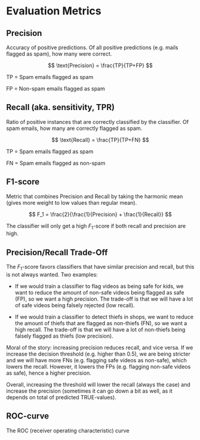 # Evaluation Metrics

## Precision

Accuracy of positive predictions. Of all positive predictions (e.g. mails flagged as spam), how many were correct. 

$$
\text{Precision} = \frac{TP}{TP+FP}
$$

TP = Spam emails flagged as spam

FP = Non-spam emails flagged as spam

## Recall (aka. sensitivity, TPR)

Ratio of positive instances that are correctly classified by the classifier. Of spam emails, how many are correctly flagged as spam.

$$
\text{Recall} = \frac{TP}{TP+FN}
$$

TP = Spam emails flagged as spam

FN = Spam emails flagged as non-spam

## F1-score

Metric that combines Precision and Recall by taking the harmonic mean (gives more weight to low values than regular mean). 

$$
F_1 = \frac{2}{\frac{1}{Precision} + \frac{1}{Recall}}
$$

The classifier will only get a high $F_1$-score if both recall and precision are high.

## Precision/Recall Trade-Off

The $F_1$-score favors classifiers that have similar precision and recall, but this is not always wanted. Two examples:

* If we would train a classifier to flag videos as being safe for kids, we want to reduce the amount of non-safe videos being flagged as safe (FP), so we want a high precision. The trade-off is that we will have a lot of safe videos being falsely rejected (low recall).

* If we would train a classifier to detect thiefs in shops, we want to reduce the amount of thiefs that are flagged as non-thiefs (FN), so we want a high recall. The trade-off is that we will have a lot of non-thiefs being falsely flagged as thiefs (low precision).

Moral of the story: increasing precision reduces recall, and vice versa. If we increase the decision threshold (e.g. higher than 0.5), we are being stricter and we will have more FNs (e.g. flagging safe videos as non-safe), which lowers the recall. However, it lowers the FPs (e.g. flagging non-safe videos as safe), hence a higher precision.

Overall, increasing the threshold will lower the recall (always the case) and increase the precision (sometimes it can go down a bit as well, as it depends on total of predicted TRUE-values).

## ROC-curve

The ROC (receiver operating characteristic) curve










